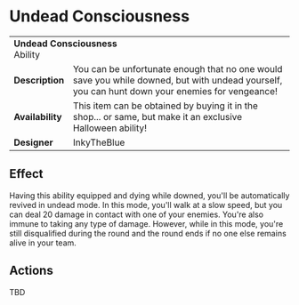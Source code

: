 # Undead Consciousness

<table>
  <tbody>
    <tr>
      <td colspan="2">
        <b>Undead Consciousness</b>
        <section>Ability</section>
      </td>
    </tr>
    <tr>
      <td>
        <b>Description</b>
      </td>
      <td>You can be unfortunate enough that no one would save you while downed, but with undead yourself, you can hunt down your enemies for vengeance!</td>
    </tr>
    <tr>
      <td>
        <b>Availability</b>
      </td>
      <td>This item can be obtained by buying it in the shop... or same, but make it an exclusive Halloween ability!</td>
    </tr>
    <tr>
      <td>
        <b>Designer</b>
      </td>
      <td>InkyTheBlue</td>
    </tr>
  </tbody>
<table>

## Effect
Having this ability equipped and dying while downed, you'll be automatically revived in undead mode. In this mode, you'll walk at a slow speed, but you can deal 20 damage in contact with one of your enemies. You're also immune to taking any type of damage. However, while in this mode, you're still disqualified during the round and the round ends if no one else remains alive in your team.

## Actions
TBD